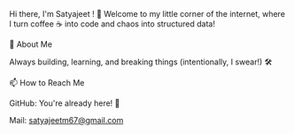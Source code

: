 ## 

<!--
**satyajeetpp/Satyajeetpp** is a ✨ _special_ ✨ repository because its `README.md` (this file) appears on your GitHub profile.

Here are some ideas to get you started:

- 🔭 I’m currently working on ...
- 🌱 I’m currently learning ...
- 👯 I’m looking to collaborate on ...
- 🤔 I’m looking for help with ...
- 💬 Ask me about ...
- 📫 How to reach me: ...
- 😄 Pronouns: ...
- ⚡ Fun fact: ...
-->
Hi there, I'm Satyajeet ! 👋 Welcome to my little corner of the internet, where I turn coffee ☕ into code and chaos into structured data!

🚀 About Me

Always building, learning, and breaking things (intentionally, I swear!) 🛠️

📫 How to Reach Me

GitHub: You're already here! 🙌

Mail: satyajeetm67@gmail.com
